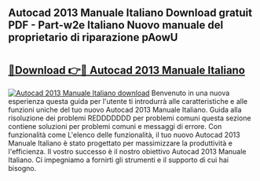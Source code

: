 ## Autocad 2013 Manuale Italiano Download gratuit PDF - Part-w2e Italiano Nuovo manuale del proprietario di riparazione pAowU

# <h2><a href="http://dfb9a4f.blite.top/?on=Autocad+2013+Manuale+Italiano">🔗Download 👉🔴 Autocad 2013 Manuale Italiano</a></h2>

[![Autocad 2013 Manuale Italiano download](https://i.imgur.com/lujVjoI.png)](http://dfb9a4f.blite.top/?on=Autocad+2013+Manuale+Italiano)
Benvenuto in una nuova esperienza questa guida per l'utente ti introdurrà alle caratteristiche e alle funzioni uniche del tuo nuovo Autocad 2013 Manuale Italiano. Guida alla risoluzione dei problemi REDDDDDDD per problemi comuni questa sezione contiene soluzioni per problemi comuni e messaggi di errore. Con funzionalità come L'elenco delle funzionalità, il tuo nuovo Autocad 2013 Manuale Italiano è stato progettato per massimizzare la produttività e l'efficienza. Il vostro successo è il nostro obiettivo Autocad 2013 Manuale Italiano. Ci impegniamo a fornirti gli strumenti e il supporto di cui hai bisogno.
